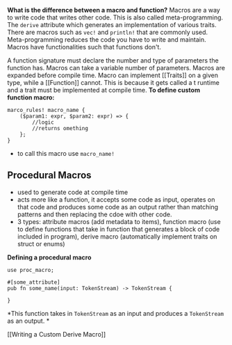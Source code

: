**What is the difference between a macro and function?**
Macros are a way to write code that writes other code. This is also called meta-programming. The `derive` attribute which generates an implementation of various traits. There are macros such as `vec!` and `println!` that are commonly used. Meta-programming reduces the code you have to write and maintain. Macros have functionalities such that functions don't. 

A function signature must declare the number and type of parameters the function has. Macros can take a variable number of parameters. Macros are expanded before compile time. Macro can implement [[Traits]] on a given type, while a [[Function]] cannot. This is because it gets called a t runtime and a trait must be implemented at compile time.
**To define custom function macro:**
```
marco_rules! macro_name {
	($param1: expr, $param2: expr) => {
		//logic
		//returns omething
	};
}
```
- to call this macro use `macro_name!` 


## Procedural Macros
- used to generate code at compile time
- acts more like a function, it accepts some code as input, operates on that code and produces some code as an output rather than matching patterns and then replacing the cdoe with other code.
- 3 types: attribute macros (add metadata to items), function macro (use to define functions that take in function that generates a block of code included in program), derive macro (automatically implement traits on struct or enums)

**Defining a procedural macro**
```
use proc_macro;

#[some_attribute]
pub fn some_name(input: TokenStream) -> TokenStream {

}
```
*This function takes in `TokenStream` as an input and produces a `TokenStream` as an output. *

[[Writing a Custom Derive Macro]]

